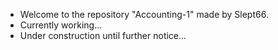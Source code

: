 * Welcome to the repository "Accounting-1" made by Slept66.
* Currently working...
* Under construction until further notice...
